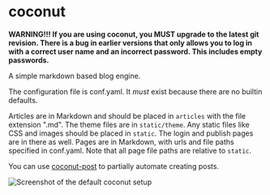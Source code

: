 coconut
=======

**WARNING!!! If you are using coconut, you MUST upgrade to the latest git revision. There is a bug in earlier versions that only allows you to log in with a correct user name and an incorrect password. This includes empty passwords.**

A simple markdown based blog engine.

The configuration file is conf.yaml. It *must* exist because there are no builtin defaults.

Articles are in Markdown and should be placed in `articles` with the file extension ".md". The theme files are in `static/theme`. Any static files like CSS and images should be placed in `static`. The login and publish pages are in there as well. Pages are in Markdown, with urls and file paths specified in conf.yaml. Note that all page file paths are relative to `static`.

You can use [coconut-post](https://github.com/mpnordland/coconut-post) to partially automate creating posts.


![Screenshot of the default coconut setup](https://drive.google.com/file/d/0B_dqqSENmE0CUzhWOVFsSmx4em8/edit?usp=sharing "coconut")

